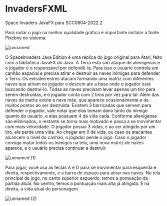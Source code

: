 # InvadersFXML
Space Invaders JavaFX para SCC0604-2022.2

Para rodar o jogo na melhor qualidade gráfica é importante instalar a fonte Pixeboy no sistema.

![unnamed](https://user-images.githubusercontent.com/39923113/210128515-0ffd6078-4166-464c-9bc0-c9c083ae9ec7.png)

O SpaceInvaders Java Edition é uma réplica do jogo original para Atari, feito com a
biblioteca JavaFX do Java.
A Terra está sob ataque de alienígenas e o jogador é o responsável por defendê-la. Para isso o usuário controla um canhão espacial e precisa atirar e destruir as naves inimigas para defender a Terra.
Os extraterrestres atacam formando uma matriz com diferentes naves que atiram no jogador e descem até a base onde o jogador está buscando destruí-lo.
Todas as naves precisam levar apenas um tiro para serem destruídas, e o jogador conta com 2 tiros por vez para tal. Além das naves da matriz existe a nave mãe, que aparece ocasionalmente e da muitos pontos ao ser destruída.
Existem 3 barricadas que servem para defender o jogador, vale notar que elas tomam dano tanto do inimigo quanto do usuário, e elas possuem 4 de vida cada. Conforme alienígenas são eliminados, o restante se torna mais motivado e passa a se movimentar com mais velocidade.
O jogador possui 3 vidas, e ao ser atingido por um tiro, ele perde uma vida. Ao chegar em 0 de vida, ou caso os atacantes alcancem o nível do canhão, o jogador perde o jogo. Caso o jogador consiga matar todos os inimigos na tela, uma nova matriz de naves aparece, e o usuário precisa continuar a destruir.

![unnamed (1)](https://user-images.githubusercontent.com/39923113/210128520-00859c74-7519-4a2a-8993-3d6fa2a43e5b.png)

Para jogar, você usa as teclas A e D para se movimentar para esquerda e direita, respectivamente, e a barra de espaço para atirar nas naves.
Na tela principal de jogo, no canto superior esquerdo, temos a pontuação da partida atual. No centro, temos a pontuação mais alta já atingida. E na direita, a vida atual do personagem.

![unnamed (2)](https://user-images.githubusercontent.com/39923113/210128522-d23496a6-ca36-4f1b-8c90-74557b8779c0.png)

